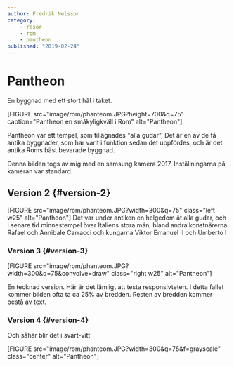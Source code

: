 ```yaml
---
author: Fredrik Nelsson
category:
    - resor
    - rom
    - pantheon
published: "2019-02-24"
---
```

Pantheon
==================================

En byggnad med ett stort hål i taket.

[FIGURE src="image/rom/phanteom.JPG?height=700&q=75" caption="Pantheon en småkyligkväll i Rom" alt="Pantheon"]
<!--more-->

Pantheon var ett tempel, som tillägnades "alla gudar", Det är en av de få antika byggnader, som har varit i funktion sedan det uppfördes, och är det antika Roms bäst bevarade byggnad.

Denna bilden togs av mig med en samsung kamera 2017. Inställningarna på kameran var standard.

Version 2 {#version-2}
-----------------------------------
[FIGURE src="image/rom/phanteom.JPG?width=300&q=75" class="left w25" alt="Pantheon"]
Det var under antiken en helgedom åt alla gudar, och i senare tid minnestempel över Italiens stora män, bland andra konstnärerna Rafael och Annibale Carracci och kungarna Viktor Emanuel II och Umberto I
<p class="clearfix"></p>


### Version 3 {#version-3}
[FIGURE src="image/rom/phanteom.JPG?width=300&q=75&convolve=draw" class="right w25" alt="Pantheon"]

En tecknad version. Här är det lämligt att testa responsivteten. I detta fallet kommer bilden ofta ta ca 25% av bredden. Resten av bredden kommer bestå av text.
<p class="clearfix"></p>

### Version 4 {#version-4}
Och såhär blir det i svart-vitt

[FIGURE src="image/rom/phanteom.JPG?width=300&q=75&f=grayscale" class="center" alt="Pantheon"]
